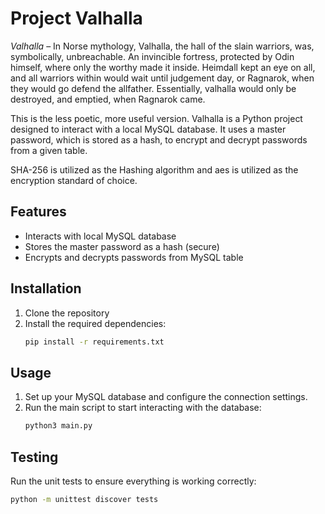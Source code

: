 # Project Valhalla

*Valhalla* – In Norse mythology, Valhalla, the hall of the slain warriors, was, symbolically,
unbreachable. An invincible fortress, protected by Odin himself, where only the worthy made it
inside. Heimdall kept an eye on all, and all warriors within would wait until judgement day, 
or Ragnarok, when they would go defend the allfather. Essentially, valhalla would only
be destroyed, and emptied, when Ragnarok came.

This is the less poetic, more useful version. Valhalla is a Python project designed to 
interact with a local MySQL database. It uses a master password, which is stored as a 
hash, to encrypt and decrypt passwords from a given table. 

SHA-256 is utilized as the Hashing algorithm and 
aes is utilized as the encryption standard of choice.

## Features
- Interacts with local MySQL database
- Stores the master password as a hash (secure)
- Encrypts and decrypts passwords from MySQL table

## Installation
1. Clone the repository
2. Install the required dependencies:
    ```sh
    pip install -r requirements.txt
    ```

## Usage
1. Set up your MySQL database and configure the connection settings.
2. Run the main script to start interacting with the database:
    ```sh
    python3 main.py
    ```

## Testing
Run the unit tests to ensure everything is working correctly:
```sh
python -m unittest discover tests